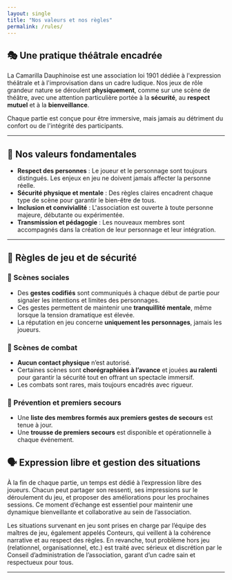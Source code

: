 ```yaml
---
layout: single
title: "Nos valeurs et nos règles"
permalink: /rules/
---
```


## 🎭 Une pratique théâtrale encadrée

La Camarilla Dauphinoise est une association loi 1901 dédiée à l'expression théâtrale et à l'improvisation dans un cadre ludique. Nos jeux de rôle grandeur nature se déroulent **physiquement**, comme sur une scène de théâtre, avec une attention particulière portée à la **sécurité**, au **respect mutuel** et à la **bienveillance**.

Chaque partie est conçue pour être immersive, mais jamais au détriment du confort ou de l'intégrité des participants.

---

## 🌟 Nos valeurs fondamentales

- **Respect des personnes** : Le joueur et le personnage sont toujours distingués. Les enjeux en jeu ne doivent jamais affecter la personne réelle.
- **Sécurité physique et mentale** : Des règles claires encadrent chaque type de scène pour garantir le bien-être de tous.
- **Inclusion et convivialité** : L'association est ouverte à toute personne majeure, débutante ou expérimentée.
- **Transmission et pédagogie** : Les nouveaux membres sont accompagnés dans la création de leur personnage et leur intégration.

---

## 📜 Règles de jeu et de sécurité

### 🔹 Scènes sociales

- Des **gestes codifiés** sont communiqués à chaque début de partie pour signaler les intentions et limites des personnages.
- Ces gestes permettent de maintenir une **tranquillité mentale**, même lorsque la tension dramatique est élevée.
- La réputation en jeu concerne **uniquement les personnages**, jamais les joueurs.

### 🔹 Scènes de combat

- **Aucun contact physique** n’est autorisé.
- Certaines scènes sont **chorégraphiées à l’avance** et jouées **au ralenti** pour garantir la sécurité tout en offrant un spectacle immersif.
- Les combats sont rares, mais toujours encadrés avec rigueur.

### 🔹 Prévention et premiers secours

- Une **liste des membres formés aux premiers gestes de secours** est tenue à jour.
- Une **trousse de premiers secours** est disponible et opérationnelle à chaque événement.

## 🗣️ Expression libre et gestion des situations
À la fin de chaque partie, un temps est dédié à l’expression libre des joueurs. Chacun peut partager son ressenti, ses impressions sur le déroulement du jeu, et proposer des améliorations pour les prochaines sessions. Ce moment d’échange est essentiel pour maintenir une dynamique bienveillante et collaborative au sein de l’association.

Les situations survenant en jeu sont prises en charge par l’équipe des maîtres de jeu, également appelés Conteurs, qui veillent à la cohérence narrative et au respect des règles. En revanche, tout problème hors jeu (relationnel, organisationnel, etc.) est traité avec sérieux et discrétion par le Conseil d’administration de l’association, garant d’un cadre sain et respectueux pour tous.

---
